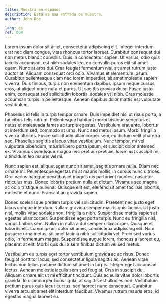 ```yaml
---
title: Muestra en español
description: Esta es una entrada de muestra.
author: John Doe

lang: es
ref: 004
---
```

Lorem ipsum dolor sit amet, consectetur adipiscing elit. Integer interdum erat nec diam congue, vitae rhoncus tortor laoreet. Curabitur consequat dui non metus blandit convallis. Duis in consectetur sapien. Ut varius, odio quis iaculis accumsan, est nibh sodales leo, eu convallis purus elit sit amet quam. Nunc at eros dui. Cras feugiat fermentum nisi, sit amet rutrum justo auctor at. Aliquam consequat orci odio. Vivamus et elementum ipsum. Curabitur pellentesque diam nec lorem imperdiet, sit amet molestie sapien viverra. Duis finibus, turpis non elementum dapibus, ipsum neque cursus eros, at aliquet nunc nulla et purus. Ut sagittis gravida dolor. Fusce justo enim, consequat sed sollicitudin lobortis, sodales vel nibh. Cras molestie accumsan turpis in pellentesque. Aenean dapibus dolor mattis est vulputate vestibulum.

Phasellus id felis in turpis tempor ornare. Duis imperdiet nisi ut risus porta, a faucibus felis rutrum. Pellentesque habitant morbi tristique senectus et netus et malesuada fames ac turpis egestas. Vestibulum erat ante, lobortis at interdum sed, commodo at urna. Nunc sed metus ipsum. Morbi fringilla viverra ultrices. Fusce sollicitudin ullamcorper sem, eu dictum velit pharetra sed. Phasellus sagittis a lacus vitae vestibulum. Nunc tempor, mi vel vulputate bibendum, mauris libero porta ipsum, et suscipit dolor ante sed ex. Vivamus scelerisque, magna nec pretium pretium, lorem est suscipit mi, a tincidunt leo mauris vel mi.

Nunc sapien est, aliquet eget nunc sit amet, sagittis ornare nulla. Etiam nec ornare mi. Pellentesque egestas mi at mauris mollis, in cursus nunc ultrices. Orci varius natoque penatibus et magnis dis parturient montes, nascetur ridiculus mus. Donec lobortis pretium nulla et dictum. Vivamus sed magna ac odio tristique pulvinar. Quisque elit est, eleifend sit amet facilisis lobortis, molestie et nunc. Praesent ac gravida sapien.

Donec scelerisque pretium turpis vel sollicitudin. Praesent nec justo eget lacus congue interdum. Nullam gravida semper mauris quis lacinia. Ut justo nisl, mollis vitae sodales non, fringilla a nibh. Suspendisse mattis sapien at egestas ullamcorper. Suspendisse eget porta turpis. Nunc eu fringilla nisl, varius finibus sem. Nullam in nulla a dui semper ullamcorper. Quisque et lobortis elit. Lorem ipsum dolor sit amet, consectetur adipiscing elit. Nam posuere urna metus, sit amet lacinia nibh sollicitudin vel. Proin sed varius odio, in fermentum magna. Suspendisse augue lorem, rhoncus a laoreet eu, placerat at elit. Morbi quis dui a sem finibus dictum vel sed metus.

Vestibulum eu turpis eget tortor vestibulum gravida ac ac risus. Donec feugiat porttitor lacus, sed consectetur ligula sagittis ac. Aenean vitae lectus non tellus posuere dictum sit amet in turpis. Integer eget accumsan lectus. Aenean molestie iaculis sem sed feugiat. Cras in suscipit dui. Aliquam ornare elit ut mi efficitur tincidunt. Duis ac nulla vitae dolor lobortis gravida. In ullamcorper lacus ligula, at sagittis est ultricies non. Vestibulum pretium purus quis lacus cursus, sed laoreet nunc consequat. Curabitur viverra arcu sit amet elit interdum faucibus. Vivamus rutrum mauris eros, id egestas magna laoreet eu.